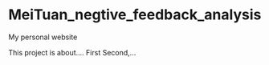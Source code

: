 # MeiTuan_negtive_feedback_analysis
My personal website

This project is about....
First
Second,...

